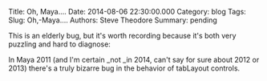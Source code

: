 Title: Oh, Maya....
Date: 2014-08-06 22:30:00.000
Category: blog
Tags: 
Slug: Oh,-Maya....
Authors: Steve Theodore
Summary: pending

This is an elderly bug, but it's worth recording because it's both very
puzzling and hard to diagnose:  
  
In Maya 2011 (and I'm certain _not _in 2014, can't say for sure about 2012 or
2013)  there's a truly bizarre bug in the behavior of tabLayout controls.


